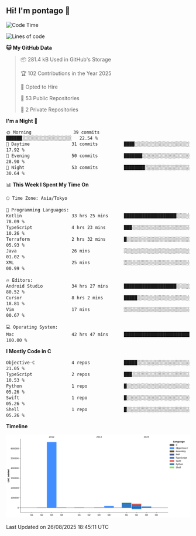 ## Hi! I'm pontago 👋

<!--START_SECTION:waka-->
![Code Time](http://img.shields.io/badge/Code%20Time-572%20hrs%2054%20mins-blue)

![Lines of code](https://img.shields.io/badge/From%20Hello%20World%20I%27ve%20Written-778.6%20thousand%20lines%20of%20code-blue)

**🐱 My GitHub Data** 

> 📦 281.4 kB Used in GitHub's Storage 
 > 
> 🏆 102 Contributions in the Year 2025
 > 
> 💼 Opted to Hire
 > 
> 📜 53 Public Repositories 
 > 
> 🔑 2 Private Repositories 
 > 
**I'm a Night 🦉** 

```text
🌞 Morning                39 commits          ██████░░░░░░░░░░░░░░░░░░░   22.54 % 
🌆 Daytime                31 commits          ████░░░░░░░░░░░░░░░░░░░░░   17.92 % 
🌃 Evening                50 commits          ███████░░░░░░░░░░░░░░░░░░   28.90 % 
🌙 Night                  53 commits          ████████░░░░░░░░░░░░░░░░░   30.64 % 
```


📊 **This Week I Spent My Time On** 

```text
🕑︎ Time Zone: Asia/Tokyo

💬 Programming Languages: 
Kotlin                   33 hrs 25 mins      ████████████████████░░░░░   78.09 % 
TypeScript               4 hrs 23 mins       ███░░░░░░░░░░░░░░░░░░░░░░   10.26 % 
Terraform                2 hrs 32 mins       █░░░░░░░░░░░░░░░░░░░░░░░░   05.93 % 
Java                     26 mins             ░░░░░░░░░░░░░░░░░░░░░░░░░   01.02 % 
XML                      25 mins             ░░░░░░░░░░░░░░░░░░░░░░░░░   00.99 % 

🔥 Editors: 
Android Studio           34 hrs 27 mins      ████████████████████░░░░░   80.52 % 
Cursor                   8 hrs 2 mins        █████░░░░░░░░░░░░░░░░░░░░   18.81 % 
Vim                      17 mins             ░░░░░░░░░░░░░░░░░░░░░░░░░   00.67 % 

💻 Operating System: 
Mac                      42 hrs 47 mins      █████████████████████████   100.00 % 
```

**I Mostly Code in C** 

```text
Objective-C              4 repos             █████░░░░░░░░░░░░░░░░░░░░   21.05 % 
TypeScript               2 repos             ███░░░░░░░░░░░░░░░░░░░░░░   10.53 % 
Python                   1 repo              █░░░░░░░░░░░░░░░░░░░░░░░░   05.26 % 
Swift                    1 repo              █░░░░░░░░░░░░░░░░░░░░░░░░   05.26 % 
Shell                    1 repo              █░░░░░░░░░░░░░░░░░░░░░░░░   05.26 % 
```



**Timeline**

![Lines of Code chart](https://raw.githubusercontent.com/pontago/pontago/main/assets/bar_graph.png)


 Last Updated on 26/08/2025 18:45:11 UTC
<!--END_SECTION:waka-->
